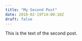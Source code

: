 ```yaml
---
title: "My Second Post"
date: 2018-02-19T14:00:18Z
draft: false
---
```

This is the text of the second post.
